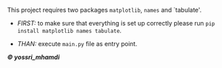 This project requires two packages `matplotlib`, `names` and `tabulate'.

- _FIRST:_ to make sure that everything is set up correctly please run `pip install matplotlib names tabulate`.

- _THAN:_ execute `main.py` file as entry point.

_**&copy; yossri_mhamdi**_
